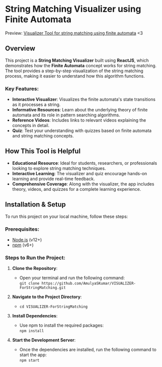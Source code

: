 # String Matching Visualizer using Finite Automata

Preview: [Visualizer Tool for string matching using finite automata](https://visualizer-for-string-matching-8rzh.vercel.app/) <3

## Overview

This project is a **String Matching Visualizer** built using **ReactJS**, which demonstrates how the **Finite Automata** concept works for string matching. The tool provides a step-by-step visualization of the string matching process, making it easier to understand how this algorithm functions.

### Key Features:
- **Interactive Visualizer**: Visualizes the finite automata's state transitions as it processes a string.
- **Informative Resources**: Learn about the underlying theory of finite automata and its role in pattern searching algorithms.
- **Reference Videos**: Includes links to relevant videos explaining the concepts in detail.
- **Quiz**: Test your understanding with quizzes based on finite automata and string matching concepts.

## How This Tool is Helpful
- **Educational Resource**: Ideal for students, researchers, or professionals looking to explore string matching techniques.
- **Interactive Learning**: The visualizer and quiz encourage hands-on learning and provide real-time feedback.
- **Comprehensive Coverage**: Along with the visualizer, the app includes theory, videos, and quizzes for a complete learning experience.

## Installation & Setup

To run this project on your local machine, follow these steps:

### Prerequisites:
- [Node.js](https://nodejs.org/) (v12+)
- [npm](https://www.npmjs.com/) (v6+)

### Steps to Run the Project:

1. **Clone the Repository**:
   - Open your terminal and run the following command:  
     `git clone https://github.com/AmulyaSKumar/VISUALIZER-ForStringMatching.git`
   
2. **Navigate to the Project Directory**:
   - `cd VISUALIZER-ForStringMatching`

3. **Install Dependencies**:
   - Use npm to install the required packages:  
     `npm install`

4. **Start the Development Server**:
   - Once the dependencies are installed, run the following command to start the app:  
     `npm start`
